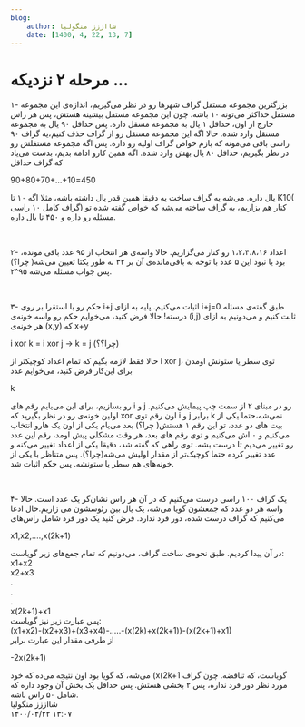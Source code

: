 ```yaml
---
blog:
    author: شااززز منگولیا
    date: [1400, 4, 22, 13, 7]
---
```

# مرحله ۲ نزدیکه ...

<div class="cnt">
<p>۱-
 بزرگترین مجموعه مستقل گراف شهر‌ها رو در نظر می‌گیریم، اندازه‌ی این 
مجموعه مستقل حداکثر می‌تونه ۱۰ باشه. چون این مجموعه مستقل بیشینه هستش، 
پس هر راس خارج از اون، حداقل ۱ یال به مجموعه مسقل داره. پس حداقل ۹۰ یال 
به مجموعه مستقل وارد شده. حالا اگه این مجموعه مستقل رو از گراف حذف 
کنیم،یه گراف ۹۰ راسی باقی می‌مونه که بازم خواص گراف اولیه رو داره. پس 
اگه مجموعه مستقلش رو در نظر بگیریم، حداقل ۸۰ یال بهش وارد شده. اگه همین 
کارو ادامه بدیم، بدست می‌یاد که گراف حداقل</p>
<p>90+80+70+...+10=450</p>
<p>یال
 داره. می‌شه یه گراف ساخت یه دقیقا همین قدر یال داشته باشه، مثلا اگه ۱۰ 
تا K10( گراف کامل ۱۰ راسی) کنار هم بزاریم، یه گراف ساخته می‌شه که خواص 
گفته شده تو مسئله رو داره و ۴۵۰ تا یال داره.</p>
<p><br/></p>
<p>۲- اعداد 
۱،۲،۴،۸،۱۶ رو کنار می‌گزاریم. حالا واسه‌ی هر انتخاب از ۹۵ عدد باقی 
مونده، بود یا نبود این ۵ عدد با توجه به باقی‌مانده‌ی آن بر ۳۲ به طور 
یکتا تعیین می‌شه( چرا؟) پس جواب مسئله می‌شه ۹۵^۲.</p>
<p><br/></p>
<p>۳- حکم رو 
با استقرا بر روی i+j اثبات می‌کنیم. پایه به ازای i+j=0 طبق گفته‌ی مسئله 
درسته! حالا فرض کنید، می‌خوایم حکم رو واسه خونه‌ی (i,j) ثابت کنیم و 
می‌دونیم به ازای هر خونه‌ی (x,y) که x+y</p>
<p>i xor k = i xor j -&gt; k = j (چرا؟؟)</p>
<p>حالا فقط لازمه بگیم که تمام اعداد کوچیکتر از i xor j، توی سطر یا ستونش اومدن<br/>برای این‌کار فرض کنید، می‌خوایم عدد </p>
<p>k</p>
<p>رو
 بسازیم، برای این می‌یایم رقم های i و j رو در مبنای ۲ از سمت چپ پیمایش 
می‌کنیم. اولین خونه‌ی رو در نظر بگیرید که xor اون رقم توی i و j برابر k 
نمی‌شه،حتما یکی از بیت های دو عدد، تو این رقم ۱ هستش( چرا؟) بعد می‌یام 
یکی از اون یک هارو انتخاب می‌کنیم و ۰ اش می‌کنیم و توی رقم های بعد، هر 
وقت مشکلی پیش اومد، رقم این عدد رو تغییر می‌دیم تا درست بشه. توی راهی که
 گفته شد، دقیقا یکی از اعداد تغییر می‌کنه و عدد تغییر کرده حتما کوچیک‌تر
 از مقدار اولیش می‌شه(چرا؟). پس متناظر با یکی از خونه‌های هم سطر یا 
ستونشه. پس حکم اثبات شد.</p>
<p><br/></p>
<p>۴- یک گراف ۱۰۰ راسی درست می‌کنیم که
 در آن هر راس نشان‌گر یک عدد است. حالا واسه هر دو عدد که جمعشون گویا 
می‌شه، یک یال بین رئوسشون می زاریم.حال ادعا می‌کنیم که گراف درست شده، 
دور فرد ندارد. فرض کنید یک دور فرد شامل راس‌های</p>
<p>x1,x2,....,x(2k+1)</p>
<p>در آن پیدا کردیم. طبق نحوه‌ی ساخت گراف، می‌دونیم که تمام جمع‌های زیر گویاست:<br/>x1+x2<br/>x2+x3<br/>.<br/>.<br/>.<br/>x(2k+1)+x1<br/>پس عبارت زیر نیز گویاست:<br/>(x1+x2)-(x2+x3)+(x3+x4)-.....-(x(2k)+x(2k+1))-(x(2k+1)+x1)<br/>از طرفی مقدار این عبارت برابر </p>
<p>-2x(2k+1)</p>می‌شه،
 که گویا بود اون نتیجه می‌ده که خود (x(2k+1 گویاست، که تناقضه. چون گراف 
مورد نظر دور فرد نداره، پس ۲ بخشی هستش. پس حداقل یک بخش آن وجود داره که 
شامل ۵۰ راس باشه.
</div>

<div class="blog-info">
    <div class="blog-author">شااززز منگولیا</div>
    <div class="blog-date">۱۴۰۰/۰۴/۲۲ ۱۳:۰۷</div>
</div>

